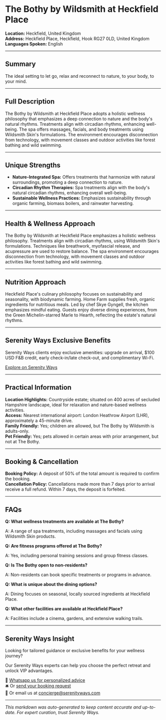 # The Bothy by Wildsmith at Heckfield Place

**Location:** Heckfield, United Kingdom  
**Address:** Heckfield Place, Heckfield, Hook RG27 0LD, United Kingdom  
**Languages Spoken:** English

---

## Summary

The ideal setting to let go, relax and reconnect to nature, to your body, to your mind.

---

## Full Description

The Bothy by Wildsmith at Heckfield Place adopts a holistic wellness philosophy that emphasizes a deep connection to nature and the body's natural rhythms. Treatments align with circadian rhythms, enhancing well-being. The spa offers massages, facials, and body treatments using Wildsmith Skin's formulations. The environment encourages disconnection from technology, with movement classes and outdoor activities like forest bathing and wild swimming.

---

## Unique Strengths

- **Nature-Integrated Spa:** Offers treatments that harmonize with natural surroundings, promoting a deep connection to nature.
- **Circadian Rhythm Therapies:** Spa treatments align with the body's natural circadian rhythms, enhancing overall well-being.
- **Sustainable Wellness Practices:** Emphasizes sustainability through organic farming, biomass boilers, and rainwater harvesting.

---

## Health & Wellness Approach

The Bothy by Wildsmith at Heckfield Place emphasizes a holistic wellness philosophy. Treatments align with circadian rhythms, using Wildsmith Skin's formulations. Techniques like breathwork, myofascial release, and acupressure are used to restore balance. The spa environment encourages disconnection from technology, with movement classes and outdoor activities like forest bathing and wild swimming.

---

## Nutrition Approach

Heckfield Place's culinary philosophy focuses on sustainability and seasonality, with biodynamic farming. Home Farm supplies fresh, organic ingredients for nutritious meals. Led by chef Skye Gyngell, the kitchen emphasizes mindful eating. Guests enjoy diverse dining experiences, from the Green Michelin-starred Marle to Hearth, reflecting the estate's natural rhythms.

---

## Serenity Ways Exclusive Benefits

Serenity Ways clients enjoy exclusive amenities: upgrade on arrival, $100 USD F&B credit, early check-in/late check-out, and complimentary Wi-Fi.

[Explore on Serenity Ways](https://serenityways.com/collections/bothy-wildsmith-heckfield-place)

---

## Practical Information

**Location Highlights:** Countryside estate; situated on 400 acres of secluded Hampshire landscape, ideal for relaxation and nature-based wellness activities.  
**Access:** Nearest international airport: London Heathrow Airport (LHR), approximately a 45-minute drive.  
**Family Friendly:** Yes; children are allowed, but The Bothy by Wildsmith is adults-only.  
**Pet Friendly:** Yes; pets allowed in certain areas with prior arrangement, but not at The Bothy.

---

## Booking & Cancellation

**Booking Policy:** A deposit of 50% of the total amount is required to confirm the booking.  
**Cancellation Policy:** Cancellations made more than 7 days prior to arrival receive a full refund. Within 7 days, the deposit is forfeited.

---

## FAQs

**Q: What wellness treatments are available at The Bothy?**

A: A range of spa treatments, including massages and facials using Wildsmith Skin products.

**Q: Are fitness programs offered at The Bothy?**

A: Yes, including personal training sessions and group fitness classes.

**Q: Is The Bothy open to non-residents?**

A: Non-residents can book specific treatments or programs in advance.

**Q: What is unique about the dining options?**

A: Dining focuses on seasonal, locally sourced ingredients at Heckfield Place.

**Q: What other facilities are available at Heckfield Place?**

A: Facilities include a cinema, gardens, and extensive walking trails.


---

## Serenity Ways Insight

Looking for tailored guidance or exclusive benefits for your wellness journey?

Our Serenity Ways experts can help you choose the perfect retreat and unlock VIP advantages.

💬 [Whatsapp us for personalized advice](https://wa.me/33786553455)  
🛎️ Or [send your booking request](https://serenityways.com/pages/contact)  
📧 Or email us at [concierge@serenityways.com](mailto:concierge@serenityways.com)

---

*This markdown was auto-generated to keep content accurate and up-to-date. For expert curation, trust Serenity Ways.*
